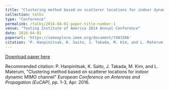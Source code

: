 ```yaml
---
title: "Clustering method based on scatterer locations for indoor dynamic MIMO channel"
collection: talks
type: "Conference"
permalink: /talks/2016-04-01-paper-title-number-1
venue: "Testing Institute of America 2014 Annual Conference"
date: 2016-04-01
paperurl: 'https://ieeexplore.ieee.org/document/7481586'
citation: 'P. Hanpinitsak, K. Saito, J. Takada, M. Kim, and L. Materum, "Clustering method based on scatterer locations for indoor dynamic MIMO channel" <i>European Conference on Antennas and Propagation (EuCAP)</i>, pp. 1-3, Apr. 2016.'
---
```


[Download paper here](https://ieeexplore.ieee.org/document/7481586)

Recommended citation: P. Hanpinitsak, K. Saito, J. Takada, M. Kim, and L. Materum, "Clustering method based on scatterer locations for indoor dynamic MIMO channel" <i>European Conference on Antennas and Propagation (EuCAP)</i>, pp. 1-3, Apr. 2016.
